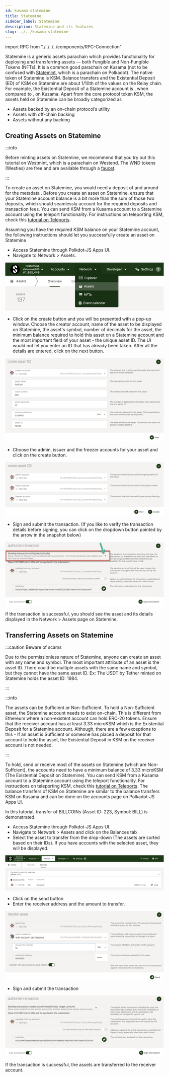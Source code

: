 ```yaml
---
id: kusama-statemine
title: Statemine
sidebar_label: Statemine
description: Statemine and its features
slug: ../../kusama-statemine
---
```

import RPC from "./../../../components/RPC-Connection"

Statemine is a generic assets parachain which provides functionality for deploying and transferring assets — both Fungible and Non-Fungible Tokens (NFTs). It is a common good parachain on Kusama (not to be confused with [Statemint](../../learn/learn-common-good-chains.md#statemint), which is a parachain on Polkadot). The native token of Statemine is KSM. Balance transfers and the Existential Deposit (ED) of KSM on Statemine are about 1/10th of the values on the Relay chain. For example, the Existential Deposit of a Statemine account is <RPC network="statemine" path="consts.balances.existentialDeposit" defaultValue={3333333} filter="humanReadable"/>, 
when compared to <RPC network="kusama" path="consts.balances.existentialDeposit" defaultValue={33333333} filter="humanReadable"/>, on Kusama.
Apart from the core protocol token KSM, the assets held on Statemine can be broadly categorized as 

- Assets backed by an on-chain protocol’s utility
- Assets with off-chain backing
- Assets without any backing

## Creating Assets on Statemine

:::info

Before minting assets on Statemine, we recommend that you try out this tutorial on Westmint, which is a parachain on Westend. 
The WND tokens (Westies) are free and are available through a [faucet](https://wiki.polkadot.network/docs/learn-DOT#getting-westies).

:::

To create an asset on Statemine, you would need a deposit of <RPC network="statemine" path="consts.assets.assetDeposit" defaultValue={100000000000} filter="humanReadable"/>
and around <RPC network="statemine" path="consts.assets.metadataDepositBase" defaultValue={668933304} filter="humanReadable"/> for the metadata
. Before you create an asset on Statemine, ensure that your Statemine account balance is a bit more 
than the sum of those two deposits, which should seamlessly account for the required deposits 
and transaction fees. You can send KSM from a Kusama account to a Statemine account using the 
teleport functionality. For instructions on teleporting KSM, check this [tutorial on Teleports](../../learn/learn-teleport.md).

Assuming you have the required KSM balance on your Statemine account, the following instructions should let you successfully create an asset on Statemine

- Access Statemine through Polkdot-JS Apps UI.
- Navigate to Network > Assets.

![Navigate to Assets page](../../assets/kusama/statemine-asset-0.png)

- Click on the create button and you will be presented with a pop-up window. Choose the creator account, name of the asset to be
displayed on Statemine, the asset's symbol, number of decimals for the asset, the minimum balance required to hold this asset on a Statemine account and the most important field of your asset - the unique asset ID. The UI would not let you enter an ID that has already been taken. After all the details are entered, click on the next button.

![Add Asset Metadata](../../assets/kusama/statemine-asset-1.png)

- Choose the admin, issuer and the freezer accounts for your asset and click on the create button.

![Asset managing accounts](../../assets/kusama/statemine-asset-2.png)

- Sign and submit the transaction. (If you like to verify the transaction details before signing, you can click on the dropdown button pointed by the arrow in the snapshot below)

![Sign asset creating transaction](../../assets/kusama/statemine-asset-3.png)

If the transaction is successful,  you should see the asset and its details displayed in the Network > Assets page on Statemine.

## Transferring Assets on Statemine

:::caution Beware of scams

Due to the permissionless nature of Statemine, anyone can create an asset with any name and symbol. The most important attribute 
of an asset is the asset ID. There could be multiple assets with the same name and symbol, but they cannot have the same asset ID. Ex: The USDT by Tether minted on Statemine holds the asset ID: 1984.

:::

:::info

The assets can be Sufficient or Non-Sufficient. To hold a Non-Sufficient asset, the Statemine account needs to exist on-chain. This is different from Ethereum where a non-existent account can hold ERC-20 tokens. Ensure that the receiver account has at least 3.33 microKSM which is the Existential Deposit for a Statemine account. Although, there are a few exceptions to this - If an asset is Sufficient or someone has placed a deposit for that account to hold the asset, the Existential Deposit in KSM on the receiver account is not needed.

:::

To hold, send or receive most of the assets on Statemine (which are Non-Suffcient), the accounts need to have a minimum balance of 3.33 microKSM (The Existential Deposit on Statemine). You can send KSM from a Kusama account to a Statemine account using the teleport functionality. For instructions on teleporting KSM, check this [tutorial on Teleports](../../learn/learn-teleport.md). The balance transfers of KSM on Statemine are similar to the balance transfers KSM on Kusama and can be done on the accounts page on Polkadot-JS Apps UI.

In this tutorial, transfer of BILLCOINs (Asset ID: 223, Symbol: BILL) is demonstrated.


- Access Statemine through Polkdot-JS Apps UI.
- Navigate to Network > Assets and click on the Balances tab
- Select the asset to transfer from the drop-down (The assets are sorted based on their IDs). If you have accounts with the selected asset, they will be displayed.

![Finding the asset](../../assets/kusama/statemine-asset-transfer-1.png)

- Click on the send button 
- Enter the receiver address and the amount to transfer.

![Asset transfer transaction](../../assets/kusama/statemine-transfer-asset-2.png)

- Sign and submit the transaction

![Sign asset creating transaction](../../assets/kusama/statemine-asset-transfer-3.png)

If the transaction is successful, the assets are transferred to the receiver account. 
